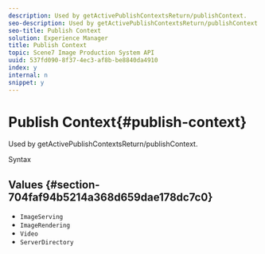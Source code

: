 ```yaml
---
description: Used by getActivePublishContextsReturn/publishContext.
seo-description: Used by getActivePublishContextsReturn/publishContext.
seo-title: Publish Context
solution: Experience Manager
title: Publish Context
topic: Scene7 Image Production System API
uuid: 537fd090-8f37-4ec3-af8b-be8840da4910
index: y
internal: n
snippet: y
---
```


# Publish Context{#publish-context}

Used by getActivePublishContextsReturn/publishContext.

 Syntax 

## Values {#section-704faf94b5214a368d659dae178dc7c0}

* `ImageServing` 
* `ImageRendering` 
* `Video` 
* `ServerDirectory`

